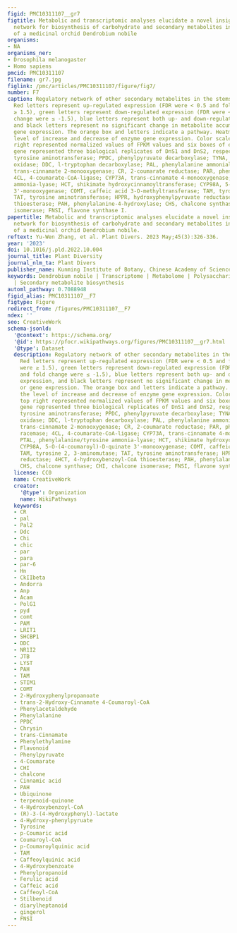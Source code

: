 ```yaml
---
figid: PMC10311107__gr7
figtitle: Metabolic and transcriptomic analyses elucidate a novel insight into the
  network for biosynthesis of carbohydrate and secondary metabolites in the stems
  of a medicinal orchid Dendrobium nobile
organisms:
- NA
organisms_ner:
- Drosophila melanogaster
- Homo sapiens
pmcid: PMC10311107
filename: gr7.jpg
figlink: /pmc/articles/PMC10311107/figure/fig7/
number: F7
caption: Regulatory network of other secondary metabolites in the stems of Dendrobium nobile.
  Red letters represent up-regulated expression (FDR were < 0.5 and fold change were
  ≥ 1.5), green letters represent down-regulated expression (FDR were < 0.5 and fold
  change were ≤ -1.5), blue letters represent both up- and down-regulated expression,
  and black letters represent no significant change in metabolite accumulation or
  gene expression. The orange box and letters indicate a pathway. Heatmaps show the
  level of increase and decrease of enzyme gene expression. Color scale on the top
  right represented normalized values of FPKM values and six boxes of each enzyme
  gene represented three biological replicates of DnS1 and DnS2, respectively. TAT,
  tyrosine aminotransferase; PPDC, phenylpyruvate decarboxylase; TYNA, primary amine
  oxidase; DDC, l-tryptophan decarboxylase; PAL, phenylalanine ammonialyase; TC2M,
  trans-cinnamate 2-monooxygenase; CR, 2-coumarate reductase; PAR, phenylalanine racemase;
  4CL, 4-coumarate-CoA-ligase; CYP73A, trans-cinnamate 4-monooxygenase; PTAL, phenylalanine/tyrosine
  ammonia-lyase; HCT, shikimate hydroxycinnamoyltransferase; CYP98A, 5-O-(4-coumaroyl)-D-quinate
  3'-monooxygenase; COMT, caffeic acid 3-O-methyltransferase; TAM, tyrosine 2, 3-aminomutase;
  TAT, tyrosine aminotransferase; HPPR, hydroxyphenylpyruvate reductase; 4HCT, 4-hydroxybenzoyl-CoA
  thioesterase; PAH, phenylalanine-4-hydroxylase; CHS, chalcone synthase; CHI, chalcone
  isomerase; FNSI, flavone synthase I.
papertitle: Metabolic and transcriptomic analyses elucidate a novel insight into the
  network for biosynthesis of carbohydrate and secondary metabolites in the stems
  of a medicinal orchid Dendrobium nobile.
reftext: Yu-Wen Zhang, et al. Plant Divers. 2023 May;45(3):326-336.
year: '2023'
doi: 10.1016/j.pld.2022.10.004
journal_title: Plant Diversity
journal_nlm_ta: Plant Divers
publisher_name: Kunming Institute of Botany, Chinese Academy of Sciences
keywords: Dendrobium nobile | Transcriptome | Metabolome | Polysaccharides | Alkaloids
  | Secondary metabolite biosynthesis
automl_pathway: 0.7088948
figid_alias: PMC10311107__F7
figtype: Figure
redirect_from: /figures/PMC10311107__F7
ndex: ''
seo: CreativeWork
schema-jsonld:
  '@context': https://schema.org/
  '@id': https://pfocr.wikipathways.org/figures/PMC10311107__gr7.html
  '@type': Dataset
  description: Regulatory network of other secondary metabolites in the stems of Dendrobium nobile.
    Red letters represent up-regulated expression (FDR were < 0.5 and fold change
    were ≥ 1.5), green letters represent down-regulated expression (FDR were < 0.5
    and fold change were ≤ -1.5), blue letters represent both up- and down-regulated
    expression, and black letters represent no significant change in metabolite accumulation
    or gene expression. The orange box and letters indicate a pathway. Heatmaps show
    the level of increase and decrease of enzyme gene expression. Color scale on the
    top right represented normalized values of FPKM values and six boxes of each enzyme
    gene represented three biological replicates of DnS1 and DnS2, respectively. TAT,
    tyrosine aminotransferase; PPDC, phenylpyruvate decarboxylase; TYNA, primary amine
    oxidase; DDC, l-tryptophan decarboxylase; PAL, phenylalanine ammonialyase; TC2M,
    trans-cinnamate 2-monooxygenase; CR, 2-coumarate reductase; PAR, phenylalanine
    racemase; 4CL, 4-coumarate-CoA-ligase; CYP73A, trans-cinnamate 4-monooxygenase;
    PTAL, phenylalanine/tyrosine ammonia-lyase; HCT, shikimate hydroxycinnamoyltransferase;
    CYP98A, 5-O-(4-coumaroyl)-D-quinate 3'-monooxygenase; COMT, caffeic acid 3-O-methyltransferase;
    TAM, tyrosine 2, 3-aminomutase; TAT, tyrosine aminotransferase; HPPR, hydroxyphenylpyruvate
    reductase; 4HCT, 4-hydroxybenzoyl-CoA thioesterase; PAH, phenylalanine-4-hydroxylase;
    CHS, chalcone synthase; CHI, chalcone isomerase; FNSI, flavone synthase I.
  license: CC0
  name: CreativeWork
  creator:
    '@type': Organization
    name: WikiPathways
  keywords:
  - CR
  - pal
  - Pal2
  - Ddc
  - Chi
  - chic
  - par
  - para
  - par-6
  - Hn
  - CkIIbeta
  - Andorra
  - Anp
  - Acam
  - PolG1
  - pyd
  - comt
  - PAM
  - LRIT1
  - SHCBP1
  - DDC
  - NR1I2
  - JTB
  - LYST
  - PAH
  - TAM
  - STIM1
  - COMT
  - 2-Hydroxyphenylpropanoate
  - trans-2-Hydroxy-Cinnamate 4-Coumaroyl-CoA
  - Phenylacetaldehyde
  - Phenylalanine
  - PPDC
  - Chrysin
  - trans-Cinnamate
  - Phenylethylamine
  - Flavonoid
  - Phenylpyruvate
  - 4-Coumarate
  - CHI
  - chalcone
  - Cinnamic acid
  - PAH
  - Ubiquinone
  - terpenoid-quinone
  - 4-Hydroxybenzoyl-CoA
  - (R)-3-(4-Hydroxyphenyl)-lactate
  - 4-Hydroxy-phenylpyruate
  - Tyrosine
  - p-Coumaric acid
  - Coumaroyl-CoA
  - p-Coumaroylquinic acid
  - TAM
  - Caffeoylquinic acid
  - 4-Hydroxybenzoate
  - Phenylpropanoid
  - Ferulic acid
  - Caffeic acid
  - Caffeoyl-CoA
  - Stilbenoid
  - diarylheptanoid
  - gingerol
  - FNSI
---
```


